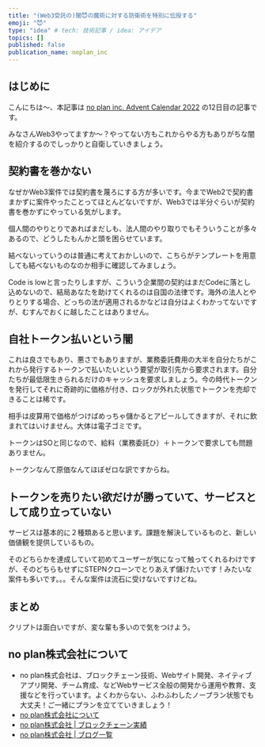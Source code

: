 ```yaml
---
title: "(Web3受託の)闇😈の魔術に対する防衛術を特別に伝授する"
emoji: "😈"
type: "idea" # tech: 技術記事 / idea: アイデア
topics: []
published: false
publication_name: noplan_inc
---
```


## はじめに

こんにちは〜、本記事は [no plan inc. Advent Calendar 2022](https://qiita.com/advent-calendar/2022/noplan_inc) の12日目の記事です。

みなさんWeb3やってますか〜？やってない方もこれからやる方もありがちな闇を紹介するのでしっかりと自衛していきましょう。

## 契約書を巻かない
なぜかWeb3案件では契約書を蔑ろにする方が多いです。今までWeb2で契約書まかずに案件やったことってほとんどないですが、Web3では半分ぐらいが契約書を巻かずにやっている気がします。

個人間のやりとりであればまだしも、法人間のやり取りでもそういうことが多々あるので、どうしたもんかと頭を困らせています。

結べないっていうのは普通に考えておかしいので、こちらがテンプレートを用意しても結べないものなのか相手に確認してみましょう。

Code is lowと言ったりしますが、こういう企業間の契約はまだCodeに落とし込めないので、結局あなたを助けてくれるのは自国の法律です。海外の法人とやりとりする場合、どっちの法が適用されるかなどは自分はよくわかってないですが、むすんでおくに越したことはありません。

## 自社トークン払いという闇

これは良さでもあり、悪さでもありますが、業務委託費用の大半を自分たちがこれから発行するトークンで払いたいという要望が取引先から要求されます。自分たちが最低限生きられるだけのキャッシュを要求しましょう。今の時代トークンを発行してそれに奇跡的に価格が付き、ロックが外れた状態でトークンを売却できることは稀です。

相手は皮算用で価格がつけばめっちゃ儲かるとアピールしてきますが、それに飲まれてはいけません。大体は電子ゴミです。

トークンはSOと同じなので、給料（業務委託ひ）＋トークンで要求しても問題ありません。

トークンなんて原価なんてほぼゼロな訳ですからね。

## トークンを売りたい欲だけが勝っていて、サービスとして成り立っていない
サービスは基本的に２種類あると思います。課題を解決しているものと、新しい価値観を提供しているもの。

そのどちらかを達成していて初めてユーザーが気になって触ってくれるわけですが、そのどちらもせずにSTEPNクローンでとりあえず儲けたいです！みたいな案件も多いです。。。そんな案件は流石に受けないですけどね。


## まとめ

クリプトは面白いですが、変な輩も多いので気をつけよう。

## no plan株式会社について
- no plan株式会社は、ブロックチェーン技術、Webサイト開発、ネイティブアプリ開発、チーム育成、などWebサービス全般の開発から運用や教育、支援などを行っています。よくわからない、ふわふわしたノープラン状態でも大丈夫！ご一緒にプランを立てていきましょう！
- [no plan株式会社について](https://noplan-inc.com)
- [no plan株式会社 | ブロックチェーン実績](https://noplan-inc.com/blockchain)
- [no plan株式会社 | ブログ一覧](https://noplan-inc.com/blog)